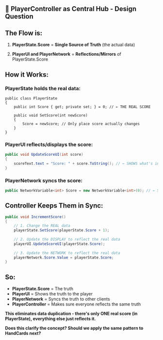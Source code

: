 ## 🎯 **PlayerController as Central Hub - Design Question**


## **The Flow is:**

1. **PlayerState.Score** = **Single Source of Truth** (the actual data)

2. **PlayerUI and PlayerNetwork** = **Reflections/Mirrors** of PlayerState.Score

## **How it Works:**

### **PlayerState holds the real data:**
```cshar
public class PlayerState 
{
    public int Score { get; private set; } = 0; // ← THE REAL SCORE
    
    public void SetScore(int newScore) 
    { 
        Score = newScore; // Only place score actually changes
    }
}
```

### **PlayerUI reflects/displays the score:**
```csharp
public void UpdateScoreUI(int score)
{
    scoreText.text = "Score: " + score.ToString(); // ← SHOWS what's in PlayerState
}
```

### **PlayerNetwork syncs the score:**
```csharp
public NetworkVariable<int> Score = new NetworkVariable<int>(0); // ← SYNCS what's in PlayerState
```

## **Controller Keeps Them in Sync:**
```csharp
public void IncrementScore()
{
    // 1. Change the REAL data
    playerState.SetScore(playerState.Score + 1);
    
    // 2. Update the DISPLAY to reflect the real data
    playerUI.UpdateScoreUI(playerState.Score);
    
    // 3. Update the NETWORK to reflect the real data
    playerNetwork.Score.Value = playerState.Score;
}
```

## **So:**
- **PlayerState.Score** = The truth
- **PlayerUI** = Shows the truth to the player
- **PlayerNetwork** = Syncs the truth to other clients
- **PlayerController** = Makes sure everyone reflects the same truth

**This eliminates data duplication - there's only ONE real score (in PlayerState), everything else just reflects it.**

**Does this clarify the concept? Should we apply the same pattern to HandCards next?**


